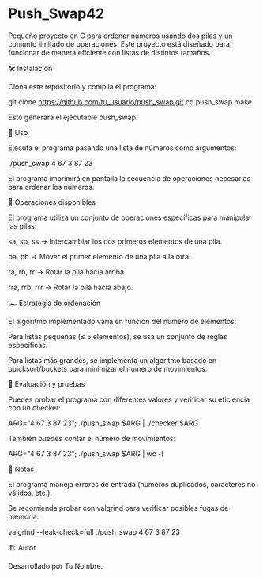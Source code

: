 # Push_Swap42

Pequeño proyecto en C para ordenar números usando dos pilas y un conjunto limitado de operaciones. Este proyecto está diseñado para funcionar de manera eficiente con listas de distintos tamaños.

🛠️ Instalación

Clona este repositorio y compila el programa:

 git clone https://github.com/tu_usuario/push_swap.git
 cd push_swap
 make

Esto generará el ejecutable push_swap.

🚀 Uso

Ejecuta el programa pasando una lista de números como argumentos:

./push_swap 4 67 3 87 23

El programa imprimirá en pantalla la secuencia de operaciones necesarias para ordenar los números.

🔧 Operaciones disponibles

El programa utiliza un conjunto de operaciones específicas para manipular las pilas:

sa, sb, ss → Intercambiar los dos primeros elementos de una pila.

pa, pb → Mover el primer elemento de una pila a la otra.

ra, rb, rr → Rotar la pila hacia arriba.

rra, rrb, rrr → Rotar la pila hacia abajo.

🏎️ Estrategia de ordenación

El algoritmo implementado varía en función del número de elementos:

Para listas pequeñas (≤ 5 elementos), se usa un conjunto de reglas específicas.

Para listas más grandes, se implementa un algoritmo basado en quicksort/buckets para minimizar el número de movimientos.

📜 Evaluación y pruebas

Puedes probar el programa con diferentes valores y verificar su eficiencia con un checker:

ARG="4 67 3 87 23"; ./push_swap $ARG | ./checker $ARG

También puedes contar el número de movimientos:

ARG="4 67 3 87 23"; ./push_swap $ARG | wc -l

📌 Notas

El programa maneja errores de entrada (números duplicados, caracteres no válidos, etc.).

Se recomienda probar con valgrind para verificar posibles fugas de memoria:

valgrind --leak-check=full ./push_swap 4 67 3 87 23

🏗️ Autor

Desarrollado por Tu Nombre.

